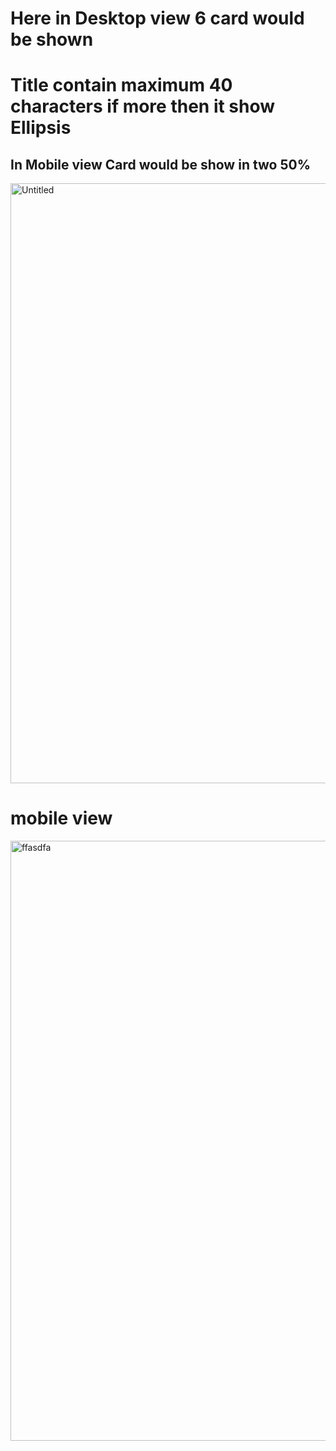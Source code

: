 # Here in Desktop view 6 card would be shown 
# Title contain maximum 40 characters if more then it show Ellipsis
## In Mobile view Card would be show in two 50%

<img width="960" alt="Untitled" src="https://github.com/jydhasan/card_design_03_2024/assets/73984325/2abbde1e-1c02-4fc1-b255-42ee45499748">

# mobile view
<img width="960" alt="ffasdfa" src="https://github.com/jydhasan/card_design_03_2024/assets/73984325/6013f54a-0c97-4612-b408-32e540779246">
